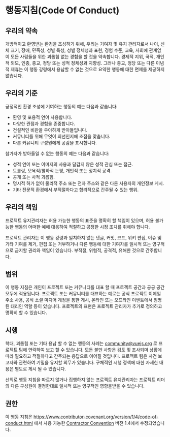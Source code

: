 # 행동지침(Code Of Conduct)

## 우리의 약속

개방적이고 환영받는 환경을 조성하기 위해, 우리는 기여자 및 유지 관리자로서 나이, 신체 크기, 장애, 민족성, 성별 특성, 성별 정체성과 표현, 경험 수준, 교육, 사회에 관계없이 모든 사람들을 위한 괴롭힘 없는 경험을 할 것을 약속합니다. 경제적 지위, 국적, 개인적 외모, 인종, 종교, 정당 또는 성적 정체성과 지향성. 그러나 종교, 정당 또는 다른 이념적 제휴는 이 행동 강령에서 용납할 수 없는 것으로 요약한 행동에 대한 면제를 제공하지 않습니다.

## 우리의 기준

긍정적인 환경 조성에 기여하는 행동의 예는 다음과 같습니다:

- 환영 및 포용적 언어 사용합니다.
- 다양한 관점과 경험을 존중합니다.
- 건설적인 비판을 우아하게 받아들입니다.
- 커뮤니티를 위해 무엇이 최선인지에 초점을 맞춥니다.
- 다른 커뮤니티 구성원에게 공감을 표시합니다.

참가자가 받아들일 수 없는 행동의 예는 다음과 같습니다:

- 성적 언어 또는 이미지의 사용과 달갑지 않은 성적 관심 또는 접근.
- 트롤링, 모욕적/폄하적 논평, 개인적 또는 정치적 공격.
- 공개 또는 사적 괴롭힘.
- 명시적 허가 없이 물리적 주소 또는 전자 주소와 같은 다른 사용자의 개인정보 게시.
- 기타 전문적 환경에서 부적절하다고 합리적으로 간주될 수 있는 행위.

## 우리의 책임

프로젝트 유지관리자는 허용 가능한 행동의 표준을 명확히 할 책임이 있으며, 허용 불가능한 행동의 어떠한 예에 대응하여 적절하고 공정한 시정 조치를 취해야 합니다.

프로젝트 관리자는 이 행동 강령과 일치하지 않는 댓글, 커밋, 코드, 위키 편집, 이슈 및 기타 기여를 제거, 편집 또는 거부하거나 다른 행동에 대한 기여자를 일시적 또는 영구적으로 금지할 권리와 책임이 있습니다. 부적절, 위협적, 공격적, 유해한 것으로 간주합니다.

## 범위

이 행동 지침은 개인이 프로젝트 또는 커뮤니티를 대표 할 때 프로젝트 공간과 공공 공간 모두에 적용됩니다. 프로젝트 또는 커뮤니티를 대표하는 예로는 공식 프로젝트 이메일 주소 사용, 공식 소셜 미디어 계정을 통한 게시, 온라인 또는 오프라인 이벤트에서 임명 된 대리인 역할 등이 있습니다. 프로젝트의 표현은 프로젝트 관리자가 추가로 정의하고 명확히 할 수 있습니다.

## 시행

학대, 괴롭힘 또는 기타 용납 할 수 없는 행동의 사례는 community@vuejs.org 로 프로젝트 팀에 연락하여 보고 할 수 있습니다. 모든 불만 사항은 검토 및 조사되며 상황에 따라 필요하고 적절하다고 간주되는 응답으로 이어질 것입니다. 프로젝트 팀은 사건 보고자와 관련하여 기밀을 유지할 의무가 있습니다. 구체적인 시행 정책에 대한 자세한 내용은 별도로 게시 될 수 있습니다.

선의로 행동 지침을 따르지 않거나 집행하지 않는 프로젝트 유지관리자는 프로젝트 리더의 다른 구성원이 결정한대로 일시적 또는 영구적인 영향을받을 수 있습니다.

## 권한

이 행동 지침은 https://www.contributor-covenant.org/version/1/4/code-of-conduct.html 에서 사용 가능한 [Contractor Convention] 버전 1.4에서 수정되었습니다.


[Contractor Convention]: https://www.contributor-covenant.org